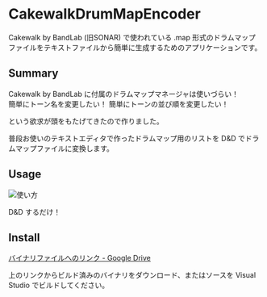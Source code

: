 # CakewalkDrumMapEncoder

Cakewalk by BandLab (旧SONAR) で使われている .map 形式のドラムマップファイルをテキストファイルから簡単に生成するためのアプリケーションです。


## Summary

Cakewalk by BandLab に付属のドラムマップマネージャは使いづらい！  
簡単にトーン名を変更したい！ 簡単にトーンの並び順を変更したい！

という欲求が頭をもたげてきたので作りました。

普段お使いのテキストエディタで作ったドラムマップ用のリストを D&D でドラムマップファイルに変換します。


## Usage

![使い方](https://drive.google.com/uc?export=view&id=1Ah6bbuY5A5eCAGYmvaGz6QxATw4kWeT2)


D&D するだけ！


## Install

[バイナリファイルへのリンク - Google Drive](https://drive.google.com/drive/folders/1M3P6rQUspiwBQSgvzGUWh9uZv06hCxFJ?usp=sharing)

上のリンクからビルド済みのバイナリをダウンロード、またはソースを Visual Studio でビルドしてください。
